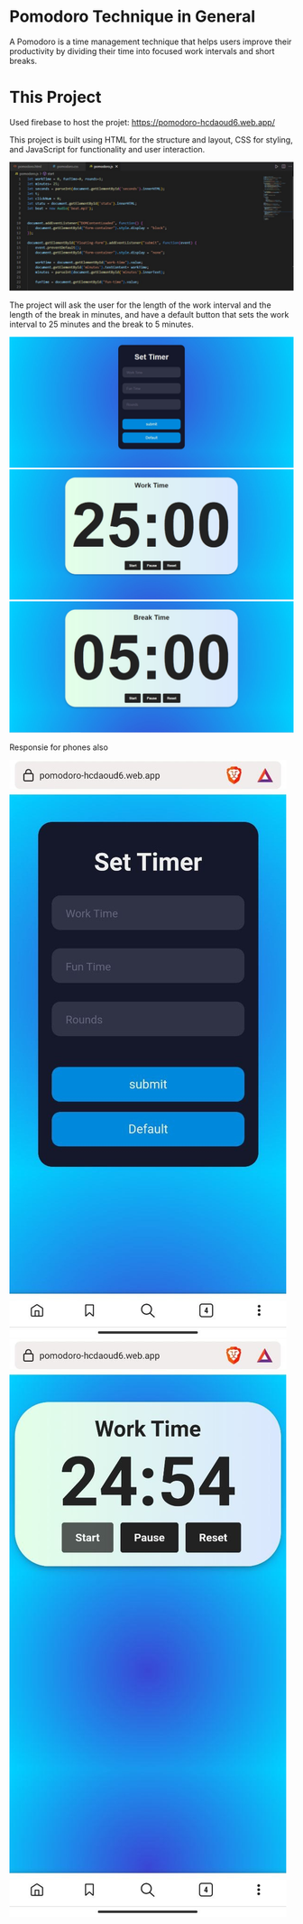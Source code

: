 # Pomodoro Technique in General

A Pomodoro is a time management technique that helps users improve their productivity by dividing their time into focused work intervals and short breaks.

# This Project

Used firebase to host the projet:  https://pomodoro-hcdaoud6.web.app/

This project is built using HTML for the structure and layout, CSS for styling, and JavaScript for functionality and user interaction. 

![code](Pictures/code.jpg)

The project will ask the user for the length of the work interval and the length of the break in minutes, and have a default button that sets the work interval to 25 minutes and the break to 5 minutes.

![code](Pictures/project01.jpg)
![code](Pictures/project02.jpg)
![code](Pictures/project03.jpg)

Responsie for phones also

![code](Pictures/project04.jpg) ![code](Pictures/project05.jpg)

